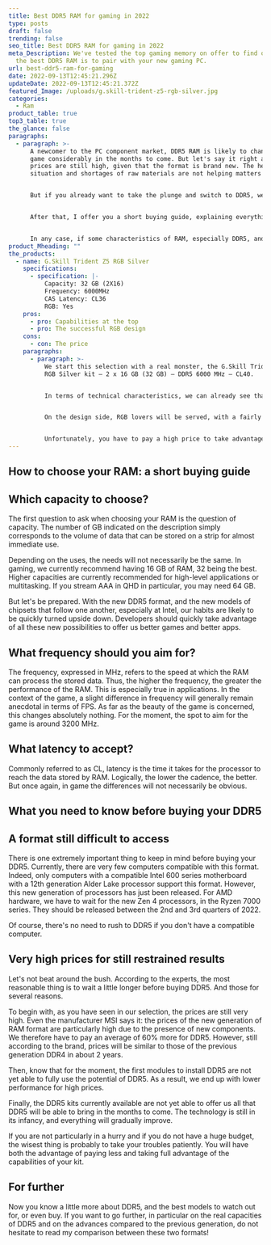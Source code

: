 ```yaml
---
title: Best DDR5 RAM for gaming in 2022
type: posts
draft: false
trending: false
seo_title: Best DDR5 RAM for gaming in 2022
meta_Description: We've tested the top gaming memory on offer to find out what
  the best DDR5 RAM is to pair with your new gaming PC.
url: best-ddr5-ram-for-gaming
date: 2022-09-13T12:45:21.296Z
updateDate: 2022-09-13T12:45:21.372Z
featured_Image: /uploads/g.skill-trident-z5-rgb-silver.jpg
categories:
  - Ram
product_table: true
top3_table: true
the_glance: false
paragraphs:
  - paragraph: >-
      A newcomer to the PC component market, DDR5 RAM is likely to change the
      game considerably in the months to come. But let's say it right away, the
      prices are still high, given that the format is brand new. The health
      situation and shortages of raw materials are not helping matters either.


      But if you already want to take the plunge and switch to DDR5, we already offer you a selection of the best models available through a small top 5. Top quality, worked design, inexpensive, good value for money... There is something for every taste !


      After that, I offer you a short buying guide, explaining everything you need to know if you want to buy one of the kits from our selection.


      In any case, if some characteristics of RAM, especially DDR5, and if the news is not clear to you, read the end of the article carefully before committing
product_Mheading: ""
the_products:
  - name: G.Skill Trident Z5 RGB Silver
    specifications:
      - specification: |-
          Capacity: 32 GB (2X16)
          Frequency: 6000MHz
          CAS Latency: CL36
          RGB: Yes
    pros:
      - pro: Capabilities at the top
      - pro: The successful RGB design
    cons:
      - con: The price
    paragraphs:
      - paragraph: >-
          We start this selection with a real monster, the G.Skill Trident Z5
          RGB Silver kit – 2 x 16 GB (32 GB) – DDR5 6000 MHz – CL40.


          In terms of technical characteristics, we can already see that it will satisfy the most demanding. The 32 GB (2X16) with a beautiful frequency of 6000 Mhz and a fairly exceptional CL at 36 in DDR5 ensure us of foolproof liveliness, whether in game or in application.


          On the design side, RGB lovers will be served, with a fairly elegant light touch at the top of two silver bars of the most beautiful effect.


          Unfortunately, you have to pay a high price to take advantage of all these advantages. The kit is currently available around 510€.
---
```

## How to choose your RAM: a short buying guide

## Which capacity to choose?

The first question to ask when choosing your RAM is the question of capacity. The number of GB indicated on the description simply corresponds to the volume of data that can be stored on a strip for almost immediate use.

Depending on the uses, the needs will not necessarily be the same. In gaming, we currently recommend having 16 GB of RAM, 32 being the best. Higher capacities are currently recommended for high-level applications or multitasking. If you stream AAA in QHD in particular, you may need 64 GB.

But let's be prepared. With the new DDR5 format, and the new models of chipsets that follow one another, especially at Intel, our habits are likely to be quickly turned upside down. Developers should quickly take advantage of all these new possibilities to offer us better games and better apps.

## What frequency should you aim for?

The frequency, expressed in MHz, refers to the speed at which the RAM can process the stored data. Thus, the higher the frequency, the greater the performance of the RAM. This is especially true in applications. In the context of the game, a slight difference in frequency will generally remain anecdotal in terms of FPS. As far as the beauty of the game is concerned, this changes absolutely nothing. For the moment, the spot to aim for the game is around 3200 MHz.

## What latency to accept?

Commonly referred to as CL, latency is the time it takes for the processor to reach the data stored by RAM. Logically, the lower the cadence, the better. But once again, in game the differences will not necessarily be obvious.

## What you need to know before buying your DDR5

## A format still difficult to access

There is one extremely important thing to keep in mind before buying your DDR5. Currently, there are very few computers compatible with this format. Indeed, only computers with a compatible Intel 600 series motherboard with a 12th generation Alder Lake processor support this format. However, this new generation of processors has just been released. For AMD hardware, we have to wait for the new Zen 4 processors, in the Ryzen 7000 series. They should be released between the 2nd and 3rd quarters of 2022.

Of course, there's no need to rush to DDR5 if you don't have a compatible computer.

## Very high prices for still restrained results

Let's not beat around the bush. According to the experts, the most reasonable thing is to wait a little longer before buying DDR5. And those for several reasons.

To begin with, as you have seen in our selection, the prices are still very high. Even the manufacturer MSI says it: the prices of the new generation of RAM format are particularly high due to the presence of new components. We therefore have to pay an average of 60% more for DDR5. However, still according to the brand, prices will be similar to those of the previous generation DDR4 in about 2 years.

Then, know that for the moment, the first modules to install DDR5 are not yet able to fully use the potential of DDR5. As a result, we end up with lower performance for high prices.

Finally, the DDR5 kits currently available are not yet able to offer us all that DDR5 will be able to bring in the months to come. The technology is still in its infancy, and everything will gradually improve.

If you are not particularly in a hurry and if you do not have a huge budget, the wisest thing is probably to take your troubles patiently. You will have both the advantage of paying less and taking full advantage of the capabilities of your kit.

## For further

Now you know a little more about DDR5, and the best models to watch out for, or even buy. If you want to go further, in particular on the real capacities of DDR5 and on the advances compared to the previous generation, do not hesitate to read my comparison between these two formats!